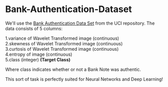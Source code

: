 # Bank-Authentication-Dataset

We'll use the <a href="https://archive.ics.uci.edu/ml/datasets/banknote+authentication">Bank Authentication Data Set</a> from the UCI repository.
The data consists of 5 columns:

1.variance of Wavelet Transformed image (continuous)<Br>
2.skewness of Wavelet Transformed image (continuous)<Br>
3.curtosis of Wavelet Transformed image (continuous)<Br>
4.entropy of image (continuous)<Br>
5.class (integer) <B>(Target Class)</B> <Br>

Where class indicates whether or not a Bank Note was authentic.

This sort of task is perfectly suited for Neural Networks and Deep Learning!

